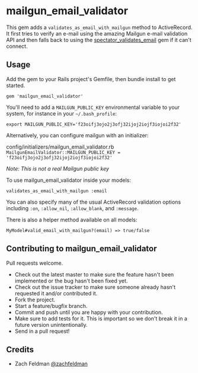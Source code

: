 # mailgun_email_validator

This gem adds a ``validates_as_email_with_mailgun`` method to ActiveRecord. It first tries to verify an e-mail using the amazing Mailgun e-mail validation API and then falls back to using the [spectator_validates_email](https://github.com/spectator/validates_email) gem if it can't connect.

## Usage

Add the gem to your Rails project's Gemfile, then bundle install to get started.

`gem 'mailgun_email_validator'`

You'll need to add a ``MAILGUN_PUBLIC_KEY`` environmental variable to your system, for instance in your ``~/.bash_profile``:

``export MAILGUN_PUBLIC_KEY='f23oifj3ojo2j3ofj32ijoj2iojf3iojoi2f32'``

Alternatively, you can configure mailgun with an initializer:


config/initializers/mailgun_email_validator.rb
``MailgunEmailValidator::MAILGUN_PUBLIC_KEY = 'f23oifj3ojo2j3ofj32ijoj2iojf3iojoi2f32'``

*Note: This is not a real Mailgun public key*


To use mailgun_email_validator inside your models:

`validates_as_email_with_mailgun :email`

You can also specify many of the usual ActiveRecord validation options including ``:on``, ``:allow_nil``, ``:allow_blank``, and ``:message``.


There is also a helper method available on all models:

``MyModel#valid_email_with_mailgun?(email) => true/false``
## Contributing to mailgun_email_validator

Pull requests welcome.
 
* Check out the latest master to make sure the feature hasn't been implemented or the bug hasn't been fixed yet.
* Check out the issue tracker to make sure someone already hasn't requested it and/or contributed it.
* Fork the project.
* Start a feature/bugfix branch.
* Commit and push until you are happy with your contribution.
* Make sure to add tests for it. This is important so we don't break it in a future version unintentionally.
* Send in a pull request!


## Credits

* Zach Feldman [@zachfeldman](http://zfeldman.com)
